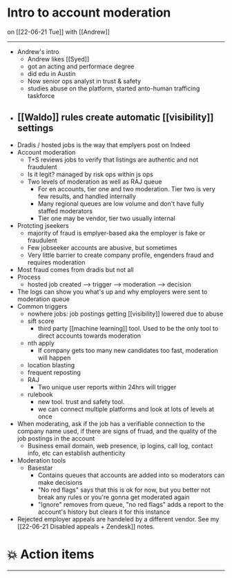 # Intro to account moderation
on [[22-06-21 Tue]]
with [[Andrew]]

---
- Andrew's intro
	- Andrew likes [[Syed]]
	- got an acting and performace degree
	- did edu in Austin
	- Now senior ops analyst in trust & safety
	- studies abuse on the platform, started anto-human trafficing taskforce
- [[Waldo]] rules create automatic [[visibility]] settings
	- 
- Dradis / hosted jobs is the way that emplyers post on Indeed 
- Account moderation
	- T+S reviews jobs to verify that listings are authentic and not fraudulent
	- Is it legit? managed by risk ops within js ops
	- Two levels of moderation as well as RAJ queue
		- For en accounts, tier one and two moderation. Tier two is very few results, and handled internally
		- Many regional queues are low volume and don't have fully staffed moderators
		- Tier one may be vendor, tier two usually internal
- Protcting jseekers
	- majority of fraud is emplyer-based aka the employer is fake or fraudulent
	- Few jobseeker accounts are abusive, but sometimes
	- Very little barrier to create company profile, engenders fraud and requires moderation
- Most fraud comes from dradis but not all
- Process
	- hosted job created --> trigger --> moderation --> decision
- The logs can show you what's up and why employers were sent to moderation queue
- Common triggers
	- nowhere jobs: job postings getting [[visibility]] lowered due to abuse
	- sift score
		- third party [[machine learning]] tool. Used to be the only tool to direct accounts towards moderation
	- nth apply
		- If company gets too many new candidates too fast, moderation will happen
	- location blasting
	- frequent reposting
	- RAJ
		- Two unique user reports within 24hrs will trigger
	- rulebook
		- new tool. trust and safety tool. 
		- we can connect multiple platforms and look at lots of levels at once
- When moderating, ask if the job has a verifiable connection to the company name used, if there are signs of fruad, and the quality of the job postings in the account
	- Business email domain, web presence, ip logins, call log, contact info, etc can establish authenticity
- Moderation tools
	- Basestar
		- Contains queues that accounts are added into so moderators can make decisions
		- "No red flags" says that this is ok for now, but you better not break any rules or you're gonna get moderated again
		- "Ignore" removes from queue, "no red flags" adds a report to the account's history but clears it for this instance
- Rejected employer appeals are handeled by a different vendor. See my [[22-06-21 Disabled appeals + Zendesk]] notes. 

# 💥 Action items


---
